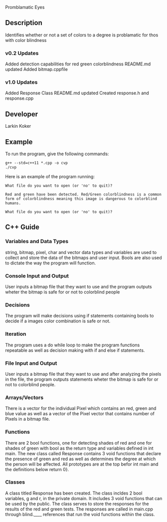Promblamatic Eyes

## Description

Identifies whether or not a set of colors to a degree is problamatic for thos with color blindness

### v0.2 Updates

Added detection capabilities for red green colorblindness
README.md updated
Added bitmap.cppfile

### v1.0 Updates
Added Response Class
README.md updated
Created response.h and response.cpp



## Developer

Larkin Koker

## Example

To run the program, give the following commands:

```
g++ --std=c++11 *.cpp -o cvp
./cvp
```

Here is an example of the program running:

```
What file do you want to open (or 'no' to quit)?

Red and green have been detected. Red/Green colorblindness is a common form of colorblindness meaning this image is dangerous to colorblind humans.

What file do you want to open (or 'no' to quit)?
```

## C++ Guide

### Variables and Data Types

string, bitmap, pixel, char and vector data types and variables are used to collect and store the data of the bitmaps and user input. Bools are also used to dictate the way the program will function.
### Console Input and Output

User inputs a bitmap file that they want to use and the program outputs wheter the bitmap is safe for or not to colorblind people

### Decisions

The program will make decisions using if statements containing bools to decide if a images color combination is safe or not.

### Iteration

The program uses a do while loop to make the program functions repeatable as well as decision making with if and else if statements.

### File Input and Output

User inputs a bitmap file that they want to use and after analyzing the pixels in the file, the program outputs statements wheter the bitmap is safe for or not to colorblind people.

### Arrays/Vectors

There is a vector for the individual Pixel which contains an red, green and blue value as well as a vector of the Pixel vector that contains number of Pixels in a bitmap file.

### Functions

There are 2 bool functions, one for  detecting shades of red and one for shades of green with bool as the return type and variables defined in int main. The new class called Response contains 3 void functions that declare the presence of green and red as well as determines the degree at which the person will be affected.  All prototypes are at the top befor int main and the definitions below return 0}.

### Classes

A class titled Response has been created. The class incldes 2 bool variables, g and r, in the private domain. It includes 3 void functions that can be used by the public. The class serves to store the responses for the results of the red and green tests. The responses are called in main.cpp through blind.____ references that run the void functions within the class. 
